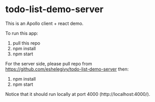 # todo-list-demo-server

This is an Apollo client + react demo.

To run this app:
1. pull this repo
2. npm install
3. npm start

For the server side, please pull repo from https://github.com/eshelegivy/todo-list-demo-server
then:
1. npm install
2. npm start

Notice that it should run locally at port 4000 (http://localhost:4000/).
